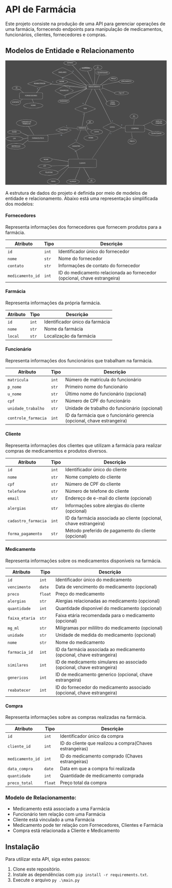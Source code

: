 # API de Farmácia

Este projeto consiste na produção de uma API para gerenciar operações de uma farmácia, fornecendo endpoints para manipulação de medicamentos, funcionários, clientes, fornecedores e compras.

## Modelos de Entidade e Relacionamento
![Modelo ER](./images/modelo_ER.svg)

A estrutura de dados do projeto é definida por meio de modelos de entidade e relacionamento. Abaixo está uma representação simplificada dos modelos:

#### Fornecedores

Representa informações dos fornecedores que fornecem produtos para a farmácia.

| Atributo       | Tipo     | Descrição                                               |
| -------------- | -------- | ------------------------------------------------------- |
| `id`           | `int`    | Identificador único do fornecedor                        |
| `nome`         | `str`    | Nome do fornecedor                                      |
| `contato`      | `str`    | Informações de contato do fornecedor                     |
| `medicamento_id`  | `int`    | ID do medicamento relacionada ao fornecedor (opcional, chave estrangeira) |

#### Farmácia

Representa informações da própria farmácia.

| Atributo   | Tipo     | Descrição                         |
| ---------- | -------- | --------------------------------- |
| `id`       | `int`    | Identificador único da farmácia   |
| `nome`     | `str`    | Nome da farmácia                  |
| `local`    | `str`    | Localização da farmácia           |

#### Funcionário

Representa informações dos funcionários que trabalham na farmácia.

| Atributo            | Tipo     | Descrição                                               |
| ------------------- | -------- | ------------------------------------------------------- |
| `matricula`         | `int`    | Número de matrícula do funcionário                       |
| `p_nome`            | `str`    | Primeiro nome do funcionário                             |
| `u_nome`            | `str`    | Último nome do funcionário (opcional)                    |
| `cpf`               | `str`    | Número de CPF do funcionário                             |
| `unidade_trabalho`  | `str`    | Unidade de trabalho do funcionário (opcional)            |
| `controle_farmacia` | `int`    | ID da farmácia que o funcionário gerencia (opcional, chave estrangeira) |

#### Cliente

Representa informações dos clientes que utilizam a farmácia para realizar compras de medicamentos e produtos diversos.

| Atributo            | Tipo     | Descrição                                             |
| ------------------- | -------- | ----------------------------------------------------- |
| `id`                | `int`    | Identificador único do cliente                         |
| `nome`              | `str`    | Nome completo do cliente                               |
| `cpf`               | `str`    | Número de CPF do cliente                              |
| `telefone`          | `str`    | Número de telefone do cliente                         |
| `email`             | `str`    | Endereço de e-mail do cliente (opcional)               |
| `alergias`          | `str`    | Informações sobre alergias do cliente (opcional)       |
| `cadastro_farmacia` | `int`    | ID da farmácia associada ao cliente (opcional, chave estrangeira) |
| `forma_pagamento`   | `str`    | Método preferido de pagamento do cliente (opcional)    |

#### Medicamento

Representa informações sobre os medicamentos disponíveis na farmácia.

| Atributo          | Tipo     | Descrição                                             |
| ----------------- | -------- | ----------------------------------------------------- |
| `id`              | `int`    | Identificador único do medicamento                     |
| `vencimento`      | `date`   | Data de vencimento do medicamento (opcional)           |
| `preco`           | `float`  | Preço do medicamento                                  |
| `alergias`        | `str`    | Alergias relacionadas ao medicamento (opcional)       |
| `quantidade`      | `int`    | Quantidade disponível do medicamento (opcional)        |
| `faixa_etaria`    | `str`    | Faixa etária recomendada para o medicamento (opcional) |
| `mg_ml`           | `str`    | Miligramas por mililitro do medicamento (opcional)    |
| `unidade`         | `str`    | Unidade de medida do medicamento (opcional)            |
| `nome`            | `str`    | Nome do medicamento                                   |
| `farmacia_id`     | `int`    | ID da farmácia associada ao medicamento (opcional, chave estrangeira)     |
| `similares`     | `int`    | ID de medicamento simulares ao associado (opcional, chave estrangeira)     |
| `genericos`     | `int`    | ID de medicamento generico (opcional, chave estrangeira)     |
| `reabatecer`     | `int`    | ID do fornecedor do medicamento associado  (opcional, chave estrangeira)     |

#### Compra

Representa informações sobre as compras realizadas na farmácia.

| Atributo         | Tipo     | Descrição                                   |
| ---------------- | -------- | ------------------------------------------- |
| `id`             | `int`    | Identificador único da compra                |
| `cliente_id`     | `int`    | ID do cliente que realizou a compra(Chaves estrangeiras)          |
| `medicamento_id` | `int`    | ID do medicamento comprado (Chaves estrangeiras)                  |
| `data_compra`    | `date`   | Data em que a compra foi realizada           |
| `quantidade`     | `int`    | Quantidade de medicamento comprada           |
| `preco_total`    | `float`  | Preço total da compra                        |

### Modelo de Relacionamento:

- Medicamento está associado a uma Farmácia
- Funcionário tem relação com uma Farmácia
- Cliente está vinculado a uma Farmácia
- Medicamento pode ter relação com Fornecedores, Clientes e Farmácia
- Compra está relacionada a Cliente e Medicamento

## Instalação

Para utilizar esta API, siga estes passos:

1. Clone este repositório.
2. Instale as dependências com `pip install -r requirements.txt`.
3. Execute o arquivo `py .\main.py`